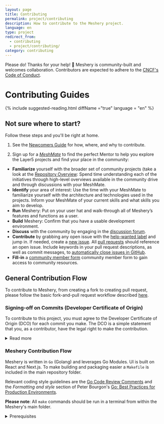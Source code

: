 ```yaml
---
layout: page
title: Contributing
permalink: project/contributing
description: How to contribute to the Meshery project.
language: en
type: project
redirect_from:
  - contributing
  - project/contributing/
category: contributing
---
```


Please do! Thanks for your help! 🎈 Meshery is community-built and welcomes collaboration. Contributors are expected to adhere to the [CNCF's Code of Conduct](https://github.com/layer5io/meshery/blob/master/CODE_OF_CONDUCT.md).

# Contributing Guides

{% include suggested-reading.html diffName ="true" language = "en" %}

## Not sure where to start?

Follow these steps and you'll be right at home.

1. See the [Newcomers Guide](https://layer5.io/community/newcomers) for how, where, and why to contribute.

2. Sign up for a [_MeshMate_](https://layer5.io/community/meshmates) to find the perfect Mentor to help you explore the Layer5 projects and find your place in the community:

- **Familiarize** yourself with the broader set of community projects (take a look at the [Repository Overview](https://layer5.io/community/handbook/repository-overview): Spend time understanding each of the initiatives through high-level overviews available in the community drive and through discussions with your MeshMate.
- **Identify** your area of interest: Use the time with your MeshMate to familiarize yourself with the architecture and technologies used in the projects. Inform your MeshMate of your current skills and what skills you aim to develop.
- **Run** Meshery: Put on your user hat and walk-through all of Meshery’s features and functions as a user.
- **Build** Meshery: Confirm that you have a usable development environment.
- **Discuss** with the community by engaging in the [discussion forum](https://discuss.layer5.io).
- **Contribute** by grabbing any open issue with the [help-wanted label](https://github.com/meshery/meshery/issues/) and jump in. If needed, create a [new issue](https://github.com/meshery/meshery/issues/new/choose). All [pull requests](https://github.com/meshery/meshery/pulls) should reference an open issue. Include keywords in your pull request descriptions, as well as commit messages, to [automatically close issues in GitHub](https://help.github.com/en/github/managing-your-work-on-github/closing-issues-using-keywords).
- **Fill-in** a [community member form](https://layer5.io/newcomers) community member form to gain access to community resources.

## General Contribution Flow

To contribute to Meshery, from creating a fork to creating pull request, please follow the basic fork-and-pull request workflow described [here]({{site.baseurl}}/project/contributing/contributing-gitflow).

### Signing-off on Commits (Developer Certificate of Origin)

To contribute to this project, you must agree to the Developer Certificate of
Origin (DCO) for each commit you make. The DCO is a simple statement that you,
as a contributor, have the legal right to make the contribution.

<details>
  <summary>Read more</summary>

  See the [DCO](https://developercertificate.org) file for the full text of what you must agree to
  and how it works [here](https://github.com/probot/dco#how-it-works).
  To signify that you agree to the DCO for contributions, you simply add a line to each of your
  git commit messages:

  ```
  Signed-off-by: Jane Smith <jane.smith@example.com>
  ```

  In most cases, you can add this signoff to your commit automatically with the
  `-s` or `--signoff` flag to `git commit`. You must use your real name and a reachable email
  address (sorry, no pseudonyms or anonymous contributions). An example of signing off on a commit:

  ```
  $ git commit -s -m “my commit message w/signoff”
  ```

  To ensure all your commits are signed, you may choose to add this alias to your global `.gitconfig`:

  _~/.gitconfig_

  ```
  [alias]
    amend = commit -s --amend
    cm = commit -s -m
    commit = commit -s
  ```

  Or you may configure your IDE, for example, Visual Studio Code to automatically sign-off commits for you:

  <a href="https://user-images.githubusercontent.com/7570704/64490167-98906400-d25a-11e9-8b8a-5f465b854d49.png" ><img src="https://user-images.githubusercontent.com/7570704/64490167-98906400-d25a-11e9-8b8a-5f465b854d49.png" width="50%"><a>

</details>

### Meshery Contribution Flow

Meshery is written in `Go` (Golang) and leverages Go Modules. UI is built on React and Next.js. To make building and packaging easier a `Makefile` is included in the main repository folder.

Relevant coding style guidelines are the [Go Code Review Comments](https://code.google.com/p/go-wiki/wiki/CodeReviewComments) and the _Formatting and style_ section of Peter Bourgon's [Go: Best
Practices for Production Environments](https://peter.bourgon.org/go-in-production/#formatting-and-style).

**Please note**: All `make` commands should be run in a terminal from within the Meshery's main folder.

<details>
  <summary>Prerequisites</summary>

  #### Prerequisites for building Meshery in your development environment:

  1. `Go` version 1.19 must be installed if you want to build and/or make changes to the existing code. The binary `go1.19` should be available in your path. If you don't want to disturb your existing version of Go, then follow these [instructions](https://go.dev/doc/manage-install#:~:text=and%20run%20them.-,Installing%20multiple%20Go%20versions,-You%20can%20install) to keep multiple versions of Go in your system.
  1. `GOPATH` environment variable should be configured appropriately
  1. `npm` and `node` should be installed on your machine, `node` version 19 or higher is not supported right now.
  1. Fork this repository (`git clone https://github.com/meshery/meshery.git`), and clone your forked version of Meshery to your development environment, preferably outside `GOPATH`.
  1. `golangci-lint` should be installed if you want to test Go code, for MacOS and linux users.
</details>

